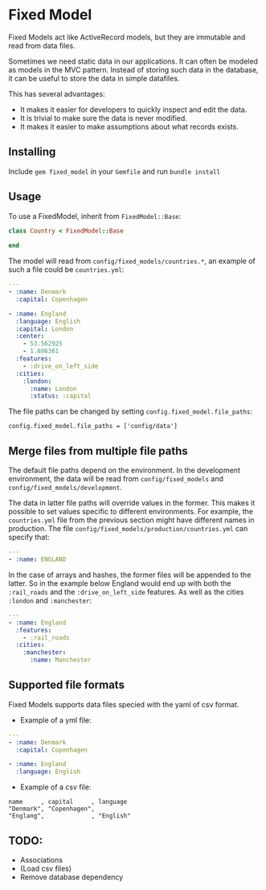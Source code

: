 Fixed Model
==========

Fixed Models act like ActiveRecord models, but they are immutable and read from data files.

Sometimes we need static data in our applications. It can often be modeled as models in the MVC pattern. Instead of storing such data in the database, it can be useful to store the data in simple datafiles.

This has several advantages:

- It makes it easier for developers to quickly inspect and edit the data.
- It is trivial to make sure the data is never modified.
- It makes it easier to make assumptions about what records exists.

Installing
-----------
Include `gem fixed_model` in your `Gemfile` and run `bundle install`

Usage
-----------

To use a FixedModel, inherit from `FixedModel::Base`:

```ruby
class Country < FixedModel::Base
  
end
```

The model will read from `config/fixed_models/countries.*`, an example of such a file could be `countries.yml`:

```yaml
---
- :name: Denmark
  :capital: Copenhagen

- :name: England
  :language: English
  :capital: London
  :center:
    - 53.562925
    - 1.806361
  :features:
    - :drive_on_left_side
  :cities:
    :london:
      :name: London
      :status: :capital
```

The file paths can be changed by setting `config.fixed_model.file_paths`:

```
config.fixed_model.file_paths = ['config/data']
```

Merge files from multiple file paths
------------------------------------

The default file paths depend on the environment. In the development environment, the data will be read from `config/fixed_models` and `config/fixed_models/development`.

The data in latter file paths will override values in the former. This makes it possible to set values specific to different environments. For example, the `countries.yml` file from the previous section might have different names in production. The file `config/fixed_models/production/countries.yml` can specify that:

```yaml
---
- :name: ENGLAND
```

In the case of arrays and hashes, the former files will be appended to the latter. So in the example below England would end up with both the `:rail_roads` and the `:drive_on_left_side` features. As well as the cities `:london` and `:manchester`:

```yaml
---
- :name: England
  :features:
    - :rail_roads
  :cities:
    :manchester:
      :name: Manchester
```

Supported file formats
----------------------
Fixed Models supports data files specied with the yaml of csv format.

- Example of a yml file:
```yaml
---
- :name: Denmark
  :capital: Copenhagen

- :name: England
  :language: English
```

- Example of a csv file:
```csv
name     , capital     , language
"Denmark", "Copenhagen",        
"Englang",             , "English"
```

TODO:
-----------
- Associations
- (Load csv files)
- Remove database dependency
